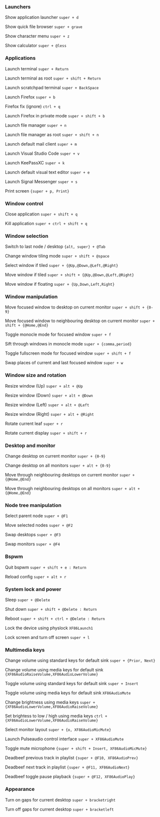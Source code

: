 
### Launchers

Show application launcher `super + d`

Show quick file browser `super + grave`

Show character menu `super + z`

Show calculator `super + @less`


### Applications

Launch terminal `super + Return`

Launch terminal as root `super + shift + Return`

Launch scratchpad terminal `super + BackSpace`

Launch Firefox `super + b`

Firefox fix (ignore) `ctrl + q`

Launch Firefox in private mode `super + shift + b`

Launch file manager `super + n`

Launch file manager as root `super + shift + n`

Launch default mail client `super + m`

Launch Visual Studio Code `super + v`

Launch KeePassXC `super + k`

Launch default visual text editor `super + e`

Launch Signal Messenger `super + s`

Print screen `{super + p, Print}`


### Window control

Close application `super + shift + q`

Kill application `super + ctrl + shift + q`


### Window selection

Switch to last node / desktop `{alt, super} + @Tab`

Change window tiling mode `super + shift + @space`

Select window if tiled `super + {@Up,@Down,@Left,@Right}`

Move window if tiled `super + shift + {@Up,@Down,@Left,@Right}`

Move window if floating `super + {Up,Down,Left,Right}`


### Window manipulation

Move focused window to desktop on current monitor `super + shift + {0-9}`

Move focused window to neighbouring desktop on current monitor `super + shift + {@Home,@End}`

Toggle monocle mode for focused window `super + f `

Sift through windows in monocle mode `super + {comma,period}`

Toggle fullscreen mode for focused window `super + shift + f `

Swap places of current and last focused window `super + w`


### Window size and rotation

Resize window (Up) `super + alt + @Up`

Resize window (Down) `super + alt + @Down`

Resize window (Left) `super + alt + @Left`

Resize window (Right) `super + alt + @Right`

Rotate current leaf `super + r`

Rotate current display `super + shift + r`


### Desktop and monitor

Change desktop on current monitor `super + {0-9}`

Change desktop on all monitors `super + alt + {0-9}`

Move through neighbouring desktops on current monitor `super + {@Home,@End}`

Move through neighbouring desktops on all monitors `super + alt + {@Home,@End}`


### Node tree manipulation

Select parent node `super + @F1`

Move selected nodes `super + @F2`

Swap desktops `super + @F3`

Swap monitors `super + @F4`


### Bspwm

Quit bspwm `super + shift + e : Return`

Reload config `super + alt + r`


### System lock and power

Sleep `super + @Delete`

Shut down `super + shift + @Delete : Return`

Reboot `super + shift + ctrl + @Delete : Return`

Lock the device using physlock `XF86Launch1`

Lock screen and turn off screen `super + l`


### Multimedia keys

Change volume using standard keys for default sink `super + {Prior, Next}`

Change volume using media keys for default sink `{XF86AudioRaiseVolume,XF86AudioLowerVolume}`

Toggle volume using standard keys for default sink `super + Insert`

Toggle volume using media keys for default sink `XF86AudioMute`

Change brightness using media keys `super + {XF86AudioLowerVolume,XF86AudioRaiseVolume}`

Set brightess to low / high using media keys `ctrl + {XF86AudioLowerVolume,XF86AudioRaiseVolume}`

Select monitor layout `super + {o, XF86AudioMicMute}`

Launch Pulseaudio control interface `super + XF86AudioMute`

Toggle mute microphone `{super + shift + Insert, XF86AudioMicMute}`

Deadbeef previous track in playlist `{super + @F10, XF86AudioPrev}`

Deadbeef next track in playlist `{super + @F11, XF86AudioNext}`

Deadbeef toggle pause playback `{super + @F12, XF86AudioPlay}`


### Appearance

Turn on gaps for current desktop `super + bracketright`

Turn off gaps for current desktop `super + bracketleft`

